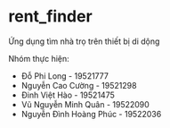 # rent_finder

Ứng dụng tìm nhà trọ trên thiết bị di dộng

Nhóm thực hiện:
- Đỗ Phi Long - 19521777
- Nguyễn Cao Cường - 19521298
- Đinh Việt Hào - 19521475
- Vũ Nguyễn Minh Quân - 19522090
- Nguyễn Đình Hoàng Phúc - 19522036
